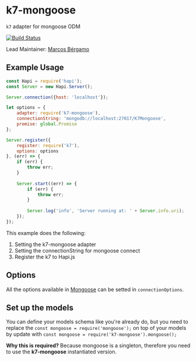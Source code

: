 k7-mongoose
===
`k7` adapter for mongoose ODM

[![Build Status](https://travis-ci.org/thebergamo/k7-mongoose.svg)](https://travis-ci.org/thebergamo/k7-mongoose)

Lead Maintainer: [Marcos Bérgamo](https://github.com/thebergamo)

## Example Usage

```javascript
const Hapi = require('hapi');
const Server = new Hapi.Server();

Server.connection({host: 'localhost'});

let options = {
    adapter: require('k7-mongoose'),
    connectionString: 'mongodb://localhost:27017/K7Mongoose',
    promise: global.Promise
};

Server.register({
    register: require('k7'),
    options: options
}, (err) => {
    if (err) {
        throw err;
    }
    
    Server.start((err) => {
        if (err) {
            throw err;
        }
        
        Server.log('info', 'Server running at: ' + Server.info.uri);
    });
});
```

This example does the following: 
1. Setting the k7-mongoose adapter
2. Setting the connectionString for mongoose connect
3. Register the k7 to Hapi.js

## Options
All the options available in [Mongoose][mongoose] can be setted in `connectionOptions`.

## Set up the models
You can define your models schema like you're already do, but you need to replace the `const mongoose = require('mongoose');` on top of your models by update with `const mongoose = require('k7-mongoose').mongoose();`

**Why this is required?** Because mongoose is a singleton, therefore you need to use the **k7-mongoose** instantiated version.

[mongoose]: http://mongoosejs.com/
